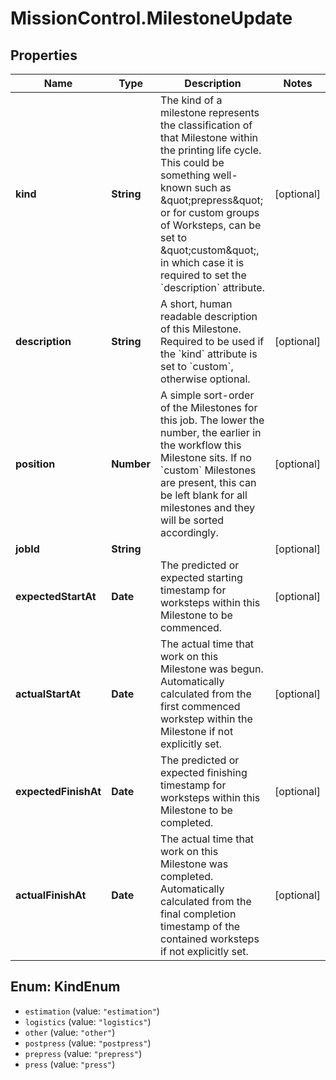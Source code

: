 # MissionControl.MilestoneUpdate

## Properties
Name | Type | Description | Notes
------------ | ------------- | ------------- | -------------
**kind** | **String** | The kind of a milestone represents the classification of that Milestone within the printing life cycle. This could be something well-known such as \&quot;prepress\&quot; or for custom groups of Worksteps, can be set to \&quot;custom\&quot;, in which case it is required to set the &#x60;description&#x60; attribute. | [optional] 
**description** | **String** | A short, human readable description of this Milestone. Required to be used if the &#x60;kind&#x60; attribute is set to &#x60;custom&#x60;, otherwise optional. | [optional] 
**position** | **Number** | A simple sort-order of the Milestones for this job. The lower the number, the earlier in the workflow this Milestone sits. If no &#x60;custom&#x60; Milestones are present, this can be left blank for all milestones and they will be sorted accordingly. | [optional] 
**jobId** | **String** |  | [optional] 
**expectedStartAt** | **Date** | The predicted or expected starting timestamp for worksteps within this Milestone to be commenced. | [optional] 
**actualStartAt** | **Date** | The actual time that work on this Milestone was begun. Automatically calculated from the first commenced workstep within the Milestone if not explicitly set. | [optional] 
**expectedFinishAt** | **Date** | The predicted or expected finishing timestamp for worksteps within this Milestone to be completed. | [optional] 
**actualFinishAt** | **Date** | The actual time that work on this Milestone was completed. Automatically calculated from the final completion timestamp of the contained worksteps if not explicitly set. | [optional] 

<a name="KindEnum"></a>
## Enum: KindEnum

* `estimation` (value: `"estimation"`)
* `logistics` (value: `"logistics"`)
* `other` (value: `"other"`)
* `postpress` (value: `"postpress"`)
* `prepress` (value: `"prepress"`)
* `press` (value: `"press"`)

